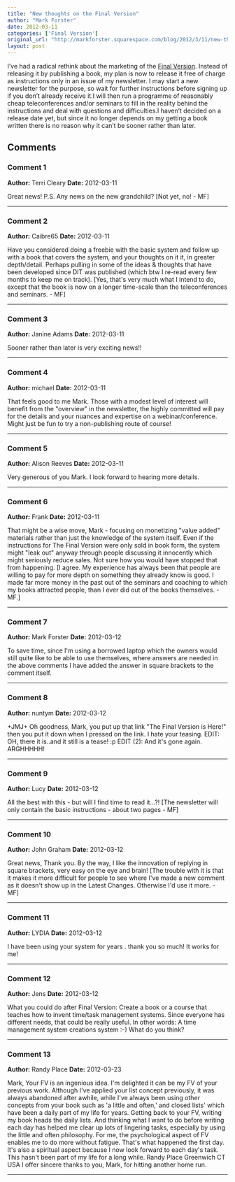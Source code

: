 ```yaml
---
title: "New thoughts on the Final Version"
author: "Mark Forster"
date: 2012-03-11
categories: ['Final Version']
original_url: "http://markforster.squarespace.com/blog/2012/3/11/new-thoughts-on-the-final-version.html"
layout: post
---
```


I’ve had a radical rethink about the marketing of the [Final Version](http://www.markforster.squarespace.com/blog/2011/8/27/new-system-under-development.html). Instead of releasing it by publishing a book, my plan is now to release it free of charge as instructions only in an issue of my newsletter. I may start a new newsletter for the purpose, so wait for further instructions before signing up if you don’t already receive it.I will then run a programme of reasonably cheap teleconferences and/or seminars to fill in the reality behind the instructions and deal with questions and difficulties.I haven’t decided on a release date yet, but since it no longer depends on my getting a book written there is no reason why it can’t be sooner rather than later.

## Comments

### Comment 1
**Author:** Terri Cleary
**Date:** 2012-03-11

Great news!
P.S. Any news on the new grandchild?
[Not yet, no! - MF]

---

### Comment 2
**Author:** Caibre65
**Date:** 2012-03-11

Have you considered doing a freebie with the basic system and follow up with a book that covers the system, and your thoughts on it it, in greater depth/detail. Perhaps pulling in some of the ideas & thoughts that have been developed since DIT was published (which btw I re-read every few months to keep me on track).
[Yes, that's very much what I intend to do, except that the book is now on a longer time-scale than the teleconferences and seminars. - MF]

---

### Comment 3
**Author:** Janine Adams
**Date:** 2012-03-11

Sooner rather than later is very exciting news!!

---

### Comment 4
**Author:** michael
**Date:** 2012-03-11

That feels good to me Mark. Those with a modest level of interest will benefit from the "overview" in the newsletter, the highly committed will pay for the details and your nuances and expertise on a webinar/conference. Might just be fun to try a non-publishing route of course!

---

### Comment 5
**Author:** Alison Reeves
**Date:** 2012-03-11

Very generous of you Mark. I look forward to hearing more details.

---

### Comment 6
**Author:** Frank
**Date:** 2012-03-11

That might be a wise move, Mark - focusing on monetizing "value added" materials rather than just the knowledge of the system itself.
Even if the instructions for The Final Version were only sold in book form, the system might "leak out" anyway through people discussing it innocently which might seriously reduce sales. Not sure how you would have stopped that from happening.
[I agree. My experience has always been that people are willing to pay for more depth on something they already know is good. I made far more money in the past out of the seminars and coaching to which my books attracted people, than I ever did out of the books themselves. - MF.]

---

### Comment 7
**Author:** Mark Forster
**Date:** 2012-03-12

To save time, since I'm using a borrowed laptop which the owners would still quite like to be able to use themselves, where answers are needed in the above comments I have added the answer in square brackets to the comment itself.

---

### Comment 8
**Author:** nuntym
**Date:** 2012-03-12

+JMJ+
Oh goodness, Mark, you put up that link "The Final Version is Here!" then you put it down when I pressed on the link. I hate your teasing.
EDIT: OH, there it is..and it still is a tease! :p
EDIT (2): And it's gone again. ARGHHHHH!

---

### Comment 9
**Author:** Lucy
**Date:** 2012-03-12

All the best with this - but will I find time to read it...?!
[The newsletter will only contain the basic instructions - about two pages - MF]

---

### Comment 10
**Author:** John Graham
**Date:** 2012-03-12

Great news, Thank you. By the way, I like the innovation of replying in square brackets, very easy on the eye and brain!
[The trouble with it is that it makes it more difficult for people to see where I've made a new comment as it doesn't show up in the Latest Changes. Otherwise I'd use it more. - MF]

---

### Comment 11
**Author:** LYDIA
**Date:** 2012-03-12

I have been using your system for years . thank you so much! It works for me!

---

### Comment 12
**Author:** Jens
**Date:** 2012-03-12

What you could do after Final Version:
Create a book or a course that teaches how to invent time/task management systems. Since everyone has different needs, that could be really useful.
In other words: A time management system creations system :-)
What do you think?

---

### Comment 13
**Author:** Randy Place
**Date:** 2012-03-23

Mark,
Your FV is an ingenious idea. I'm delighted it can be my FV of your previous work. Although I've applied your list concept previously, it was always abandoned after awhile, while I've always been using other concepts from your book such as 'a little and often,' and closed lists' which have been a daily part of my life for years.
Getting back to your FV, writing my book heads the daily lists. And thinking what I want to do before writing each day has helped me clear up lots of lingering tasks, especially by using the little and often philosophy. For me, the psychological aspect of FV enables me to do more without fatigue. That's what happened the first day. It's also a spiritual aspect because I now look forward to each day's task. This hasn't been part of my life for a long while.
Randy Place
Greenwich CT USA
I offer sincere thanks to you, Mark, for hitting another home run.

---
